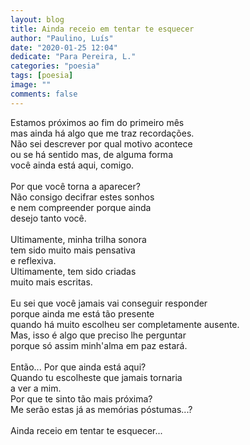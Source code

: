 ```yaml
---
layout: blog
title: Ainda receio em tentar te esquecer
author: "Paulino, Luís"
date: "2020-01-25 12:04"
dedicate: "Para Pereira, L."
categories: "poesia"
tags: [poesia]
image: ""
comments: false
---
```


Estamos próximos ao fim do primeiro mês\
mas ainda há algo que me traz recordações.\
Não sei descrever por qual motivo acontece\
ou se há sentido mas, de alguma forma\
você ainda está aqui, comigo.\
\
Por que você torna a aparecer?\
Não consigo decifrar estes sonhos\
e nem compreender porque ainda\
desejo tanto você.\
\
Ultimamente, minha trilha sonora\
tem sido muito mais pensativa\
e reflexiva.\
Ultimamente, tem sido criadas\
muito mais escritas.\
\
Eu sei que você jamais vai conseguir responder\
porque ainda me está tão presente\
quando há muito escolheu ser completamente ausente.\
Mas, isso é algo que preciso lhe perguntar\
porque só assim minh'alma em paz estará.\
\
Então... Por que ainda está aqui?\
Quando tu escolheste que jamais tornaria\
a ver a mim.\
Por que te sinto tão mais próxima?\
Me serão estas já as memórias póstumas...?\
\
Ainda receio em tentar te esquecer...
